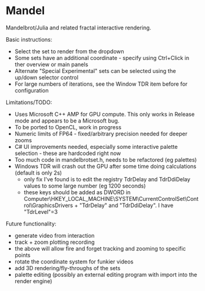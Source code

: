 # Mandel
Mandelbrot/Julia and related fractal interactive rendering.

Basic instructions:
- Select the set to render from the dropdown
- Some sets have an additional coordinate - specify using Ctrl+Click in ther overview or main panels
- Alternate "Special Experimental" sets can be selected using the up/down selector control
- For large numbers of iterations, see the Window TDR item before for configuration

Limitations/TODO:
- Uses Microsoft C++ AMP for GPU compute.  This only works in Release mode and appears to be a Microsoft bug.
- To be ported to OpenCL, work in progress
- Numeric limits of FP64 - fixed/arbitrary precision needed for deeper zooms
- C# UI improvements needed, especially some interactive palette selection - these are hardcoded right now
- Too much code in mandelbrotset.h, needs to be refactored (eg palettes)
- Windows TDR will crash out the GPU after some time doing calculations (default is only 2s)
  - only fix I've found is to edit the registry TdrDelay and TdrDdiDelay values to some large number (eg 1200 seconds)
  - these keys should be added as DWORD in Computer\HKEY_LOCAL_MACHINE\SYSTEM\CurrentControlSet\Control\GraphicsDrivers + "TdrDelay" and "TdrDdiDelay".  I have "TdrLevel"=3

Future functionality:
- generate video from interaction
- track + zoom plotting recording
- the above will allow fire and forget tracking and zooming to specific points
- rotate the coordinate system for funkier videos
- add 3D rendering/fly-throughs of the sets
- palette editing (possibly an external editing program with import into the render engine)

